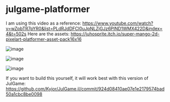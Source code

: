 # julgame-platformer

I am using this video as a reference: https://www.youtube.com/watch?v=wZpbTR7pYR0&list=PLdRJdDFCl0uJpNLZjGJz6PlND1WMX422D&index=4&t=502s
Here are the assets: https://juhosprite.itch.io/super-mango-2d-pixelart-platformer-asset-pack16x16


![image](https://github.com/Kyjor/julgame-platformer/assets/13784123/c767e7eb-a440-4edf-86de-cfea36761403)



![image](https://github.com/Kyjor/julgame-platformer/assets/13784123/761df61c-bb46-49ab-b778-e1184c189952)


![image](https://github.com/Kyjor/julgame-platformer/assets/13784123/7b0ba9df-5b7d-4b9b-bf2a-d30b7324b9a6)

If you want to build this yourself, it will work best with this version of JulGame: https://github.com/Kyjor/JulGame.jl/commit/924d08410ae07e1e2179574bad50a1cbc8be0098
